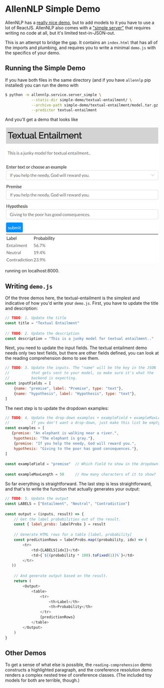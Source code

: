 # AllenNLP Simple Demo

AllenNLP has a [really nice demo](https://demo.allennlp.org), but to add models to it you have to use a lot of ReactJS.
AllenNLP also comes with a ["simple server"](https://allenai.github.io/allennlp-docs/api/allennlp.service.server_simple.html) that requires writing no code at all, but it's limited text-in-JSON-out.

This is an attempt to bridge the gap. It contains an `index.html` that has all of the imports and plumbing,
and requires you to write a minimal `demo.js` with the specifics of your demo.

## Running the Simple Demo

If you have both files in the same directory
(and if you have `allennlp` pip installed) you can run the demo with

```bash
$ python -m allennlp.service.server_simple \
            --static-dir simple-demo/textual-entailment/ \
            --archive-path simple-demo/textual-entailment/model.tar.gz \
            --predictor textual-entailment
```

And you'll get a demo that looks like

![image of textual entailment demo](te.png)

running on localhost:8000.

## Writing `demo.js`

Of the three demos here, the textual-entailment is the simplest and indicative of how you'd write your `demo.js`. First, you have to update the title and description:

```js
// TODO: 1. Update the title
const title = "Textual Entailment"

// TODO: 2. Update the description
const description = "This is a junky model for textual entailment.."
```

Next, you need to update the input fields. The textual entailment demo needs only two text fields,
but there are other fields defined, you can look at the reading comprehension demo to see them.

```js
// TODO: 3. Update the inputs. The "name" will be the key in the JSON
//          that gets sent to your model, so make sure it's what the
//          backend is expecting.
const inputFields = [
    {name: "premise", label: "Premise", type: "text"},
    {name: "hypothesis", label: "Hypothesis", type: "text"},
]
```

The next step is to update the dropdown examples:

```js
// TODO: 4. Update the drop-down examples + exampleField + exampleMaxLength.
//          If you don't want a drop-down, just make this list be empty.
const examples = [
   {premise: "An elephant is walking near a river.",
    hypothesis: "The elephant is gray."},
    {premise: "If you help the needy, God will reward you.",
    hypothesis: "Giving to the poor has good consequences."},
]

const exampleField = "premise"  // Which field to show in the dropdown?

const exampleMaxLength = 50     // How many characters of it to show?
```

So far everything is straightforward. The last step is less straightforward, and that's
to write the function that actually generates your output:

```js
// TODO: 5. Update the output
const LABELS = ["Entailment", "Neutral", "Contradiction"]

const output = (inputs, result) => {
    // Get the label probabilities out of the result.
    const { label_probs: labelProbs } = result

    // Generate HTML rows for a table [label, probability]
    const predictionRows = labelProbs.map((probability, idx) => (
        <tr>
            <td>{LABELS[idx]}</td>
            <td>{`${(probability * 100).toFixed(1)}%`}</td>
        </tr>
   ))

    // And generate output based on the result.
    return (
        <Output>
            <table>
                <tr>
                    <th>Label</th>
                    <th>Probability</th>
                </tr>
                {predictionRows}
            </table>
        </Output>
    )
}
```

## Other Demos

To get a sense of what else is possible, the `reading-comprehension` demo constructs a highlighted paragraph, and the coreference resolution demo renders a complex nested tree of coreference classes. (The included toy models for both are terrible, though.)

